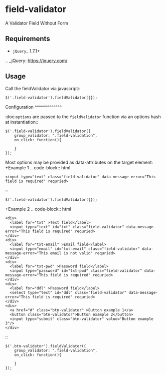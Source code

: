 # field-validator
A Validator Field Without Form

Requirements
------------

* `jQuery`_ 1.7.1+

.. _jQuery: https://jquery.com/

Usage
-----

Call the fieldValidator via javascript::

    $('.field-validator').fieldValidator({});


Configuration
^^^^^^^^^^^^^

:doc:`options` are passed to the ``fieldValidator`` function via an options hash at instantiation::

    $('.field-validator').fieldValidator({
        group_validator: ".field-validation",
        on_click: function(){
        
        }
    });

Most options may be provided as data-attributes on the target element:
+Example 1
.. code-block:: html

    <input type="text" class="field-validator" data-message-error="This field is required" requried>

::

    $('.field-validator').fieldValidator({});
    
+Example 2
.. code-block:: html

    <div>
      <label for="txt" >Text field</label>
      <input type="text" id="txt" class="field-validator" data-message-error="This field is required" requried>
    </div>
    <div>
      <label for="txt-email" >Email field</label>
      <input type="email" id="txt-email" class="field-validator" data-message-error="This email is not valid" requried>
    </div>
    <div>
      <label for="txt-pwd" >Password field</label>
      <input type="password" id="txt-pwd" class="field-validator" data-message-error="This field is required" requried>
    </div>
    <div>
      <label for="ddl" >Password field</label>
      <select type="text" id="ddl" class="field-validator" data-message-error="This field is required" requried>
    </div>
    <div>
      <a href="#" class="btn-validator" >Button example 1</a>
      <button class="btn-validator">Button example 2</button>
      <input type="submit" class="btn-validator" value="Button example 3"/>
    </div>

::

    $('.btn-validator').fieldValidator({
        group_validator: ".field-validation",
        on_click: function(){
        
        }
    });
